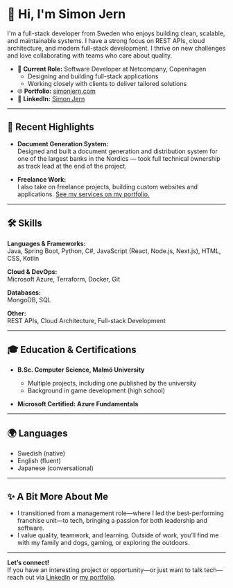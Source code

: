 # 👋 Hi, I'm Simon Jern

I'm a full-stack developer from Sweden who enjoys building clean, scalable, and maintainable systems. I have a strong focus on REST APIs, cloud architecture, and modern full-stack development. I thrive on new challenges and love collaborating with teams who care about quality.

- 🏢 **Current Role:** Software Developer at Netcompany, Copenhagen  
  - Designing and building full-stack applications
  - Working closely with clients to deliver tailored solutions  
- 🌐 **Portfolio:** [simonjern.com](https:/simonjern.com)  
- 💼 **LinkedIn:** [Simon Jern](https://www.linkedin.com/in/simon-jern/)

---

## 🚀 Recent Highlights

- **Document Generation System:**  
  Designed and built a document generation and distribution system for one of the largest banks in the Nordics — took full technical ownership as track lead at the end of the project.

- **Freelance Work:**  
  I also take on freelance projects, building custom websites and applications. [See my services on my portfolio.](https://simonjern.com/?freelance)

---

## 🛠️ Skills

**Languages & Frameworks:**  
Java, Spring Boot, Python, C#, JavaScript (React, Node.js, Next.js), HTML, CSS, Kotlin

**Cloud & DevOps:**  
Microsoft Azure, Terraform, Docker, Git

**Databases:**  
MongoDB, SQL

**Other:**  
REST APIs, Cloud Architecture, Full-stack Development

---

## 🎓 Education & Certifications

- **B.Sc. Computer Science, Malmö University**  
  - Multiple projects, including one published by the university  
  - Background in game development (high school)

- **Microsoft Certified: Azure Fundamentals**

---

## 🌍 Languages

- Swedish (native)
- English (fluent)
- Japanese (conversational)

---

## ✨ A Bit More About Me

- I transitioned from a management role—where I led the best-performing franchise unit—to tech, bringing a passion for both leadership and software.
- I value quality, teamwork, and learning. Outside of work, you’ll find me with my family and dogs, gaming, or exploring the outdoors.

---

**Let’s connect!**  
If you have an interesting project or opportunity—or just want to talk tech—reach out via [LinkedIn](https://www.linkedin.com/in/simon-jern/) or [my portfolio](https:/simonjern.com).
